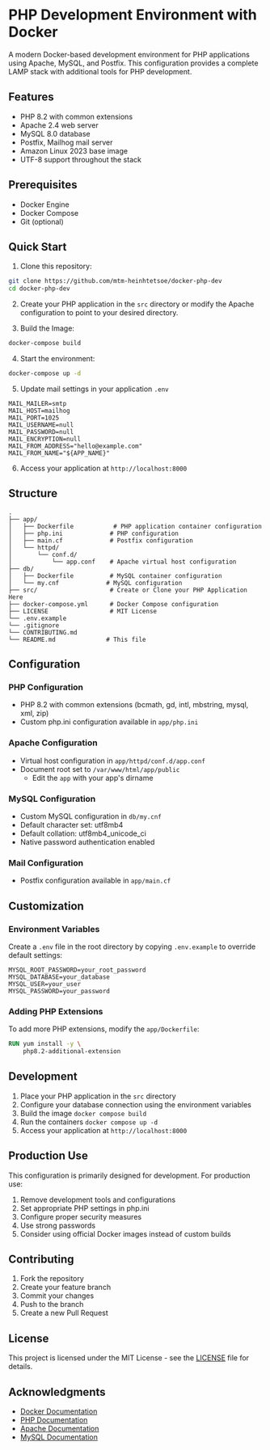 # PHP Development Environment with Docker

A modern Docker-based development environment for PHP applications using Apache, MySQL, and Postfix. This configuration provides a complete LAMP stack with additional tools for PHP development.

## Features

- PHP 8.2 with common extensions
- Apache 2.4 web server
- MySQL 8.0 database
- Postfix, Mailhog mail server
- Amazon Linux 2023 base image
- UTF-8 support throughout the stack

## Prerequisites

- Docker Engine
- Docker Compose
- Git (optional)

## Quick Start

1. Clone this repository:
```bash
git clone https://github.com/mtm-heinhtetsoe/docker-php-dev
cd docker-php-dev
```

2. Create your PHP application in the `src` directory or modify the Apache configuration to point to your desired directory.

3. Build the Image:
```bash
docker-compose build
```

4. Start the environment:
```bash
docker-compose up -d
```

5. Update mail settings in your application `.env`
```env
MAIL_MAILER=smtp
MAIL_HOST=mailhog
MAIL_PORT=1025
MAIL_USERNAME=null
MAIL_PASSWORD=null
MAIL_ENCRYPTION=null
MAIL_FROM_ADDRESS="hello@example.com"
MAIL_FROM_NAME="${APP_NAME}"
```

6. Access your application at `http://localhost:8000`


## Structure

```
.
├── app/
│   ├── Dockerfile           # PHP application container configuration
│   ├── php.ini             # PHP configuration
│   ├── main.cf             # Postfix configuration
│   └── httpd/
│       └── conf.d/
│           └── app.conf    # Apache virtual host configuration
├── db/
│   ├── Dockerfile          # MySQL container configuration
│   └── my.cnf             # MySQL configuration
├── src/                    # Create or Clone your PHP Application Here
├── docker-compose.yml      # Docker Compose configuration
├── LICENSE                 # MIT License
└── .env.example              
└── .gitignore              
└── CONTRIBUTING.md              
└── README.md              # This file
```

## Configuration

### PHP Configuration
- PHP 8.2 with common extensions (bcmath, gd, intl, mbstring, mysql, xml, zip)
- Custom php.ini configuration available in `app/php.ini`

### Apache Configuration
- Virtual host configuration in `app/httpd/conf.d/app.conf`
- Document root set to `/var/www/html/app/public`
  - Edit the `app` with your app's dirname

### MySQL Configuration
- Custom MySQL configuration in `db/my.cnf`
- Default character set: utf8mb4
- Default collation: utf8mb4_unicode_ci
- Native password authentication enabled

### Mail Configuration
- Postfix configuration available in `app/main.cf`

## Customization

### Environment Variables
Create a `.env` file in the root directory by copying `.env.example` to override default settings:

```env
MYSQL_ROOT_PASSWORD=your_root_password
MYSQL_DATABASE=your_database
MYSQL_USER=your_user
MYSQL_PASSWORD=your_password
```

### Adding PHP Extensions
To add more PHP extensions, modify the `app/Dockerfile`:

```dockerfile
RUN yum install -y \
    php8.2-additional-extension
```

## Development

1. Place your PHP application in the `src` directory
2. Configure your database connection using the environment variables
3. Build the image `docker compose build`
4. Run the containers `docker compose up -d`
5. Access your application at `http://localhost:8000`

## Production Use

This configuration is primarily designed for development. For production use:

1. Remove development tools and configurations
2. Set appropriate PHP settings in php.ini
3. Configure proper security measures
4. Use strong passwords
5. Consider using official Docker images instead of custom builds

## Contributing

1. Fork the repository
2. Create your feature branch
3. Commit your changes
4. Push to the branch
5. Create a new Pull Request

## License

This project is licensed under the MIT License - see the [LICENSE](LICENSE) file for details.

## Acknowledgments

- [Docker Documentation](https://docs.docker.com/)
- [PHP Documentation](https://www.php.net/docs.php)
- [Apache Documentation](https://httpd.apache.org/docs/)
- [MySQL Documentation](https://dev.mysql.com/doc/)
